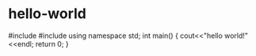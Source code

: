 # hello-world
#include<cstdio>
  #include<iostream>
  using namespace std;
  int main()
  {
  cout<<"hello world!"<<endl;
  return 0;
}
  
